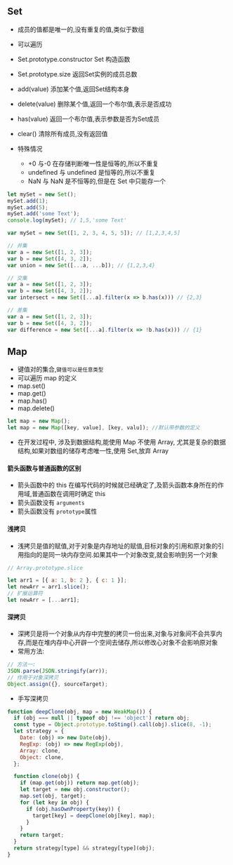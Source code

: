 ## Set

- 成员的值都是唯一的,没有重复的值,类似于数组
- 可以遍历
- Set.prototype.constructor Set 构造函数
- Set.prototype.size 返回Set实例的成员总数

- add(value) 添加某个值,返回Set结构本身
- delete(value) 删除某个值,返回一个布尔值,表示是否成功
- has(value) 返回一个布尔值,表示参数是否为Set成员
- clear() 清除所有成员,没有返回值
- 特殊情况
  - +0 与-0 在存储判断唯一性是恒等的,所以不重复
  - undefined 与 undefined 是恒等的,所以不重复
  - NaN 与 NaN 是不恒等的,但是在 Set 中只能存一个

```js
let mySet = new Set();
mySet.add(1);
mySet.add(5);
mySet.add('some Text');
console.log(mySet); // 1,5,'some Text'

var mySet = new Set([1, 2, 3, 4, 5, 5]); // [1,2,3,4,5]

// 并集
var a = new Set([1, 2, 3]);
var b = new Set([4, 3, 2]);
var union = new Set([...a, ...b]); // {1,2,3,4}

// 交集
var a = new Set([1, 2, 3]);
var b = new Set([4, 3, 2]);
var intersect = new Set([...a].filter(x => b.has(x))) // {2,3}

// 差集
var a = new Set([1, 2, 3]);
var b = new Set([4, 3, 2]);
var difference = new Set([...a].filter(x => !b.has(x))) // {1}
```

## Map

- 键值对的集合,`键值可以是任意类型`
- 可以遍历
  map 的定义
- map.set()
- map.get()
- map.has()
- map.delete()
```js
let map = new Map();
let map = new Map([key, value], [key, valu]); //默认带参数的定义
```

- 在开发过程中, 涉及到数据结构,能使用 Map 不使用 Array, 尤其是复杂的数据结构,如果对数组的储存考虑唯一性,使用 Set,放弃 Array

#### 箭头函数与普通函数的区别

- 箭头函数中的 this 在编写代码的时候就已经确定了,及箭头函数本身所在的作用域,普通函数在调用时确定 this
- 箭头函数没有 `arguments`
- 箭头函数没有 `prototype`属性

#### 浅拷贝

- 浅拷贝是值的赋值,对于对象是内存地址的赋值,目标对象的引用和原对象的引用指向的是同一块内存空间.如果其中一个对象改变,就会影响到另一个对象

```js
// Array.prototype.slice

let arr1 = [{ a: 1, b: 2 }, { c: 1 }];
let newArr = arr1.slice();
// 扩展运算符
let newArr = [...arr1];
```

#### 深拷贝

- 深拷贝是将一个对象从内存中完整的拷贝一份出来,对象与对象间不会共享内存,而是在堆内存中心开辟一个空间去储存,所以修改心对象不会影响原对象
- 常用方法:

```js
// 方法一:
JSON.parse(JSON.stringify(arr));
// 作用于对象深拷贝
Object.assign({}, sourceTarget);
```

- 手写深拷贝

```js
function deepClone(obj, map = new WeakMap()) {
  if (obj === null || typeof obj !== 'object') return obj;
  const type = Object.prototype.toSting().call(obj).slice(8, -1);
  let strategy = {
    Date: (obj) => new Date(obj),
    RegExp: (obj) => new RegExp(obj),
    Array: clone,
    Object: clone,
  };

  function clone(obj) {
    if (map.get(obj)) return map.get(obj);
    let target = new obj.constructor();
    map.set(obj, target);
    for (let key in obj) {
      if (obj.hasOwnProperty(key)) {
        target[key] = deepClone(obj[key], map);
      }
    }
    return target;
  }
  return strategy[type] && strategy[type](obj);
}
```
